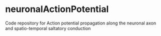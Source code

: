 # neuronalActionPotential

Code repository for Action potential propagation along the neuronal axon and spatio-temporal saltatory conduction
